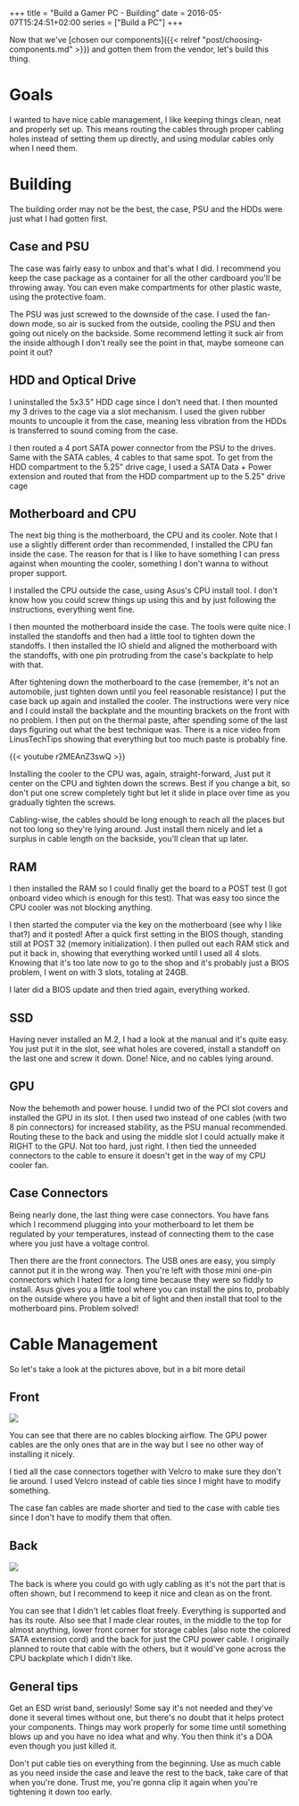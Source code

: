 +++
title = "Build a Gamer PC - Building"
date = 2016-05-07T15:24:51+02:00
series = ["Build a PC"]
+++

Now that we've [chosen our components]({{< relref "post/choosing-components.md" >}}) and gotten them from the vendor, let's build this thing.


# Goals
I wanted to have nice cable management, I like keeping things clean, neat and properly set up. This means routing the cables through proper cabling holes instead of setting them up directly, and using modular cables only when I need them.
# Building
The building order may not be the best, the case, PSU and the HDDs were just what I had gotten first.
## Case and PSU
The case was fairly easy to unbox and that's what I did. I recommend you keep the case package as a container for all the other cardboard you'll be throwing away. You can even make compartments for other plastic waste, using the protective foam.

The PSU was just screwed to the downside of the case. I used the fan-down mode, so air is sucked from the outside, cooling the PSU and then going out nicely on the backside. Some recommend letting it suck air from the inside although I don't really see the point in that, maybe someone can point it out?
## HDD and Optical Drive
I uninstalled the 5x3.5" HDD cage since I don't need that. I then mounted my 3 drives to the cage via a slot mechanism. I used the given rubber mounts to uncouple it from the case, meaning less vibration from the HDDs is transferred to sound coming from the case.

I then routed a 4 port SATA power connector from the PSU to the drives. Same with the SATA cables, 4 cables to that same spot. To get from the HDD compartment to the 5.25" drive cage, I used a SATA Data + Power extension and routed that from the HDD compartment up to the 5.25" drive cage
## Motherboard and CPU
The next big thing is the motherboard, the CPU and its cooler. Note that I use a slightly different order than recommended, I installed the CPU fan inside the case. The reason for that is I like to have something I can press against when mounting the cooler, something I don't wanna to without proper support.

I installed the CPU outside the case, using Asus's CPU install tool. I don't know how you could screw things up using this and by just following the instructions, everything went fine.

I then mounted the motherboard inside the case. The tools were quite nice. I installed the standoffs and then had a little tool to tighten down the standoffs. I then installed the IO shield and aligned the motherboard with the standoffs, with one pin protruding from the case's backplate to help with that.

After tightening down the motherboard to the case (remember, it's not an automobile, just tighten down until you feel reasonable resistance) I put the case back up again and installed the cooler. The instructions were very nice and I could install the backplate and the mounting brackets on the front with no problem. I then put on the thermal paste, after spending some of the last days figuring out what the best technique was. There is a nice video from LinusTechTips showing that everything but too much paste is probably fine.

{{< youtube r2MEAnZ3swQ >}}

Installing the cooler to the CPU was, again, straight-forward, Just put it center on the CPU and tighten down the screws. Best if you change a bit, so don't put one screw completely tight but let it slide in place over time as you gradually tighten the screws.

Cabling-wise, the cables should be long enough to reach all the places but not too long so they're lying around. Just install them nicely and let a surplus in cable length on the backside, you'll clean that up later.
## RAM
I then installed the RAM so I could finally get the board to a POST test (I got onboard video which is enough for this test). That was easy too since the CPU cooler was not blocking anything.

I then started the computer via the key on the motherboard (see why I like that?) and it posted! After a quick first setting in the BIOS though, standing still at POST 32 (memory initialization). I then pulled out each RAM stick and put it back in, showing that everything worked until I used all 4 slots. Knowing that it's too late now to go to the shop and it's probably just a BIOS problem, I went on with 3 slots, totaling at 24GB.

I later did a BIOS update and then tried again, everything worked.
## SSD
Having never installed an M.2, I had a look at the manual and it's quite easy. You just put it in the slot, see what holes are covered, install a standoff on the last one and screw it down. Done! Nice, and no cables lying around.
## GPU
Now the behemoth and power house. I undid two of the PCI slot covers and installed the GPU in its slot. I then used two instead of one cables (with two 8 pin connectors) for increased stability, as the PSU manual recommended. Routing these to the back and using the middle slot I could actually make it RIGHT to the GPU. Not too hard, just right. I then tied the unneeded connectors to the cable to ensure it doesn't get in the way of my CPU cooler fan.
## Case Connectors
Being nearly done, the last thing were case connectors. You have fans which I recommend plugging into your motherboard to let them be regulated by your temperatures, instead of connecting them to the case where you just have a voltage control.

Then there are the front connectors. The USB ones are easy, you simply cannot put it in the wrong way. Then you're left with those mini one-pin connectors which I hated for a long time because they were so fiddly to install. Asus gives you a little tool where you can install the pins to, probably on the outside where you have a bit of light and then install that tool to the motherboard pins. Problem solved!
# Cable Management</h1>
So let's take a look at the pictures above, but in a bit more detail
## Front</h2>

![](/post/inside-front.jpg)

You can see that there are no cables blocking airflow. The GPU power cables are the only ones that are in the way but I see no other way of installing it nicely.

I tied all the case connectors together with Velcro to make sure they don't lie around. I used Velcro instead of cable ties since I might have to modify something.

The case fan cables are made shorter and tied to the case with cable ties since I don't have to modify them that often.
## Back

![](/post/inside-back.jpg)

The back is where you could go with ugly cabling as it's not the part that is often shown, but I recommend to keep it nice and clean as on the front.

You can see that I didn't let cables float freely. Everything is supported and has its route. Also see that I made clear routes, in the middle to the top for almost anything, lower front corner for storage cables (also note the colored SATA extension cord) and the back for just the CPU power cable. I originally planned to route that cable with the others, but it would've gone across the CPU backplate which I didn't like.
## General tips
Get an ESD wrist band, seriously! Some say it's not needed and they've done it several times without one, but there's no doubt that it helps protect your components. Things may work properly for some time until something blows up and you have no idea what and why. You then think it's a DOA even though you just killed it.

Don't put cable ties on everything from the beginning. Use as much cable as you need inside the case and leave the rest to the back, take care of that when you're done. Trust me, you're gonna clip it again when you're tightening it down too early.
